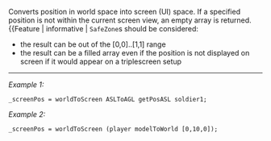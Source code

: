 Converts position in world space into screen (UI) space. If a specified position is not within the current screen view, an empty array is returned.
{{Feature | informative | `SafeZone`s should be considered:
* the result can be out of the [0,0]..[1,1] range
* the result can be a filled array even if the position is not displayed on screen if it would appear on a triplescreen setup


---
*Example 1:*
```sqf
_screenPos = worldToScreen ASLToAGL getPosASL soldier1;
```

*Example 2:*
```sqf
_screenPos = worldToScreen (player modelToWorld [0,10,0]);
```